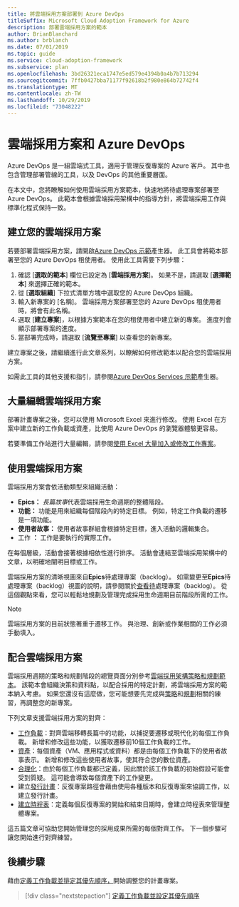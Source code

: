 ```yaml
---
title: 將雲端採用方案部署到 Azure DevOps
titleSuffix: Microsoft Cloud Adoption Framework for Azure
description: 部署雲端採用方案的範本
author: BrianBlanchard
ms.author: brblanch
ms.date: 07/01/2019
ms.topic: guide
ms.service: cloud-adoption-framework
ms.subservice: plan
ms.openlocfilehash: 3bd26321eca1747e5ed579e4394b0a4b7b713294
ms.sourcegitcommit: 7ffb0427bba71177f92618b2f980e864b72742f4
ms.translationtype: MT
ms.contentlocale: zh-TW
ms.lasthandoff: 10/29/2019
ms.locfileid: "73048222"
---
```

# <a name="cloud-adoption-plan-and-azure-devops"></a>雲端採用方案和 Azure DevOps

Azure DevOps 是一組雲端式工具，適用于管理反復專案的 Azure 客戶。 其中也包含管理部署管線的工具，以及 DevOps 的其他重要層面。 

在本文中，您將瞭解如何使用雲端採用方案範本，快速地將待處理專案部署至 Azure DevOps。 此範本會根據雲端採用架構中的指導方針，將雲端採用工作與標準化程式保持一致。

## <a name="create-your-cloud-adoption-plan"></a>建立您的雲端採用方案

若要部署雲端採用方案，請開啟[Azure DevOps 示範](https://aka.ms/adopt/plan/generator)產生器。 此工具會將範本部署至您的 Azure DevOps 租使用者。 使用此工具需要下列步驟：

1. 確認 [**選取的範本**] 欄位已設定為 [**雲端採用方案**]。 如果不是，請選取 [**選擇範本**] 來選擇正確的範本。
2. 從 [**選取組織**] 下拉式清單方塊中選取您的 Azure DevOps 組織。
3. 輸入新專案的 [名稱]。 雲端採用方案部署至您的 Azure DevOps 租使用者時，將會有此名稱。
4. 選取 [**建立專案**]，以根據方案範本在您的租使用者中建立新的專案。 進度列會顯示部署專案的進度。
5. 當部署完成時，請選取 [**流覽至專案**] 以查看您的新專案。

建立專案之後，請繼續進行此文章系列，以瞭解如何修改範本以配合您的雲端採用方案。

如需此工具的其他支援和指引，請參閱[Azure DevOps Services 示範](https://docs.microsoft.com/azure/devops/demo-gen/?toc=%2Fazure%2Fdevops%2Fdemo-gen%2Ftoc.json&bc=%2Fazure%2Fdevops%2Fdemo-gen%2Fbreadcrumb%2Ftoc.json&view=azure-devops)產生器。

## <a name="bulk-edit-the-cloud-adoption-plan"></a>大量編輯雲端採用方案

部署計畫專案之後，您可以使用 Microsoft Excel 來進行修改。 使用 Excel 在方案中建立新的工作負載或資產，比使用 Azure DevOps 的瀏覽器體驗更容易。

若要準備工作站進行大量編輯，請參閱[使用 Excel 大量加入或修改工作專案](https://docs.microsoft.com/azure/devops/boards/backlogs/office/bulk-add-modify-work-items-excel?view=azure-devops)。

## <a name="use-the-cloud-adoption-plan"></a>使用雲端採用方案

雲端採用方案會依活動類型來組織活動：

- **Epics：** *長篇故事*代表雲端採用生命週期的整體階段。
- **功能：** 功能是用來組織每個階段內的特定目標。 例如，特定工作負載的遷移是一項功能。
- **使用者故事：** 使用者故事群組會根據特定目標，進入活動的邏輯集合。
- 工作 **：** 工作是要執行的實際工作。

在每個層級，活動會接著根據相依性進行排序。 活動會連結至雲端採用架構中的文章，以明確地闡明目標或工作。

雲端採用方案的清晰視圖來自**Epics**待處理專案（backlog）。 如需變更至**Epics**待處理專案（backlog）視圖的說明，請參閱關於[查看待](https://docs.microsoft.com/azure/devops/boards/backlogs/define-features-epics?view=azure-devops#view-a-backlog-or-portfolio-backlog)處理專案（backlog）。 從這個觀點來看，您可以輕鬆地規劃及管理完成採用生命週期目前階段所需的工作。

> [!NOTE]
> 雲端採用方案的目前狀態著重于遷移工作。 與治理、創新或作業相關的工作必須手動填入。

## <a name="align-the-cloud-adoption-plan"></a>配合雲端採用方案

雲端採用週期的策略和規劃階段的總覽頁面分別參考[雲端採用架構策略和規劃範本](https://archcenter.blob.core.windows.net/cdn/fusion/readiness/Microsoft-Cloud-Adoption-Framework-Strategy-and-Plan-Template.docx)。 該範本會組織決策和資料點，以配合採用的特定計劃，將雲端採用方案的範本納入考慮。 如果您還沒有這麼做，您可能想要先完成與[策略](../strategy/index.md)和[規劃](../plan/index.md)相關的練習，再調整您的新專案。

下列文章支援雲端採用方案的對齊：

- [工作負載](./workloads.md)：對齊雲端移轉長篇中的功能，以捕捉要遷移或現代化的每個工作負載。 新增和修改這些功能，以獲取遷移前10個工作負載的工作。
- [資產](./assets.md)：每個資產（VM、應用程式或資料）都是由每個工作負載下的使用者故事表示。 新增和修改這些使用者故事，使其符合您的數位資產。
- [合理化](./review-rationalization.md)：由於每個工作負載都已定義，因此關於該工作負載的初始假設可能會受到質疑。 這可能會導致每個資產下的工作變更。
- 建立[發行計畫](./iteration-paths.md)：反復專案路徑會藉由使用各種版本和反復專案來協調工作，以建立發行計畫。
- [建立時程表](./timelines.md)：定義每個反復專案的開始和結束日期時，會建立時程表來管理整體專案。

這五篇文章可協助您開始管理您的採用成果所需的每個對齊工作。 下一個步驟可讓您開始進行對齊練習。

## <a name="next-steps"></a>後續步驟

藉由[定義工作負載並排定其優先順序，](./workloads.md)開始調整您的計畫專案。

> [!div class="nextstepaction"]
> [定義工作負載並設定其優先順序](./workloads.md)
